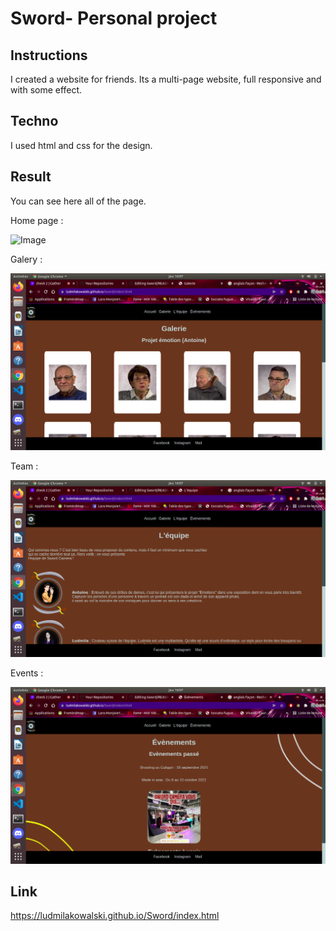 # Sword- Personal project

## Instructions

I created a website for friends. Its a multi-page website, full responsive and with some effect. 

## Techno

I used html and css for the design.

## Result

You can see here all of the page.

Home page :

![Image](./asset/img/sword.png)

Galery :

![Image](./asset/img/sword2.png)

Team :

![Image](./asset/img/sword3.png)

Events : 

![Image](./asset/img/sword4.png)

## Link

https://ludmilakowalski.github.io/Sword/index.html
